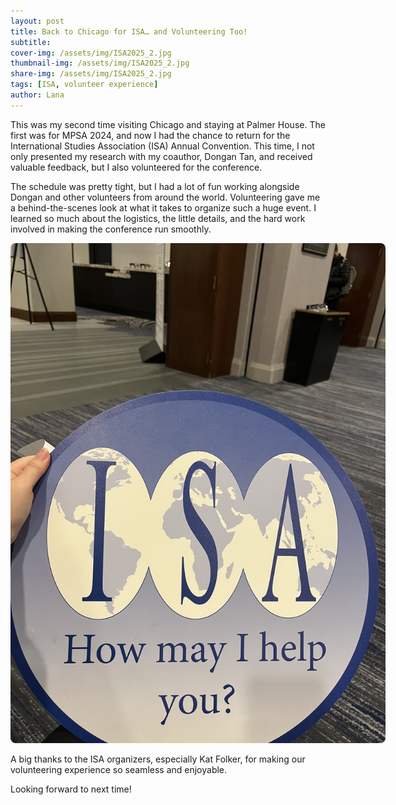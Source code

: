 ```yaml
---
layout: post
title: Back to Chicago for ISA… and Volunteering Too!
subtitle: 
cover-img: /assets/img/ISA2025_2.jpg
thumbnail-img: /assets/img/ISA2025_2.jpg
share-img: /assets/img/ISA2025_2.jpg
tags: [ISA, volunteer experience]
author: Lana
---
```

This was my second time visiting Chicago and staying at Palmer House. The first was for MPSA 2024, and now I had the chance to return for the International Studies Association (ISA) Annual Convention. This time, I not only presented my research with my coauthor, Dongan Tan, and received valuable feedback, but I also volunteered for the conference.

The schedule was pretty tight, but I had a lot of fun working alongside Dongan and other volunteers from around the world. Volunteering gave me a behind-the-scenes look at what it takes to organize such a huge event. I learned so much about the logistics, the little details, and the hard work involved in making the conference run smoothly.

<p align="center">
  <img src="/assets/img/ISA2025.jpg" alt="ISA2025" style="max-width: 600px; border-radius: 8px;">
</p>

A big thanks to the ISA organizers, especially Kat Folker, for making our volunteering experience so seamless and enjoyable.

Looking forward to next time!
